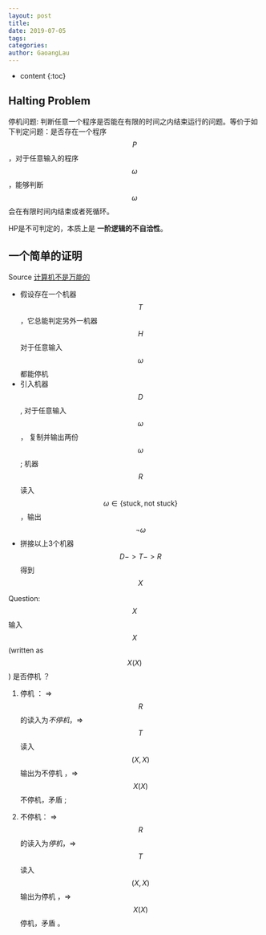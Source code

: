 ```yaml
---
layout: post
title: 
date: 2019-07-05
tags: 
categories: 
author: GaoangLau
---
```

* content
{:toc}


## Halting Problem

停机问题: 判断任意一个程序是否能在有限的时间之内结束运行的问题。等价于如下判定问题：是否存在一个程序$$P$$，对于任意输入的程序$$\omega$$，能够判断$$\omega$$会在有限时间内结束或者死循环。




HP是不可判定的，本质上是 **一阶逻辑的不自洽性**。





## 一个简单的证明 

Source [计算机不是万能的](https://www.youtube.com/watch?v=92WHN-pAFCs)

* 假设存在一个机器 $$T$$ ，它总能判定另外一机器 $$H$$ 对于任意输入 $$\omega$$ 都能停机 
* 引入机器 $$D$$, 对于任意输入 $$\omega$$， 复制并输出两份 $$\omega$$ ; 机器 $$R$$ 读入 $$\omega \in \{ \text{stuck}, \text{not stuck} \}$$，输出 $$\neg \omega$$ 
* 拼接以上3个机器 $$D -> T -> R $$ 得到 $$X$$ 

Question: $$X$$ 输入 $$X$$ (written as $$X(X)$$) 是否停机 ？

1. 停机 ： => $$R$$ 的读入为*不停机*，=>  $$T$$ 读入 $$(X, X)$$ 输出为不停机 ，=> $$X(X)$$不停机，矛盾 ; 

2. 不停机： => $$R$$ 的读入为*停机*，=>  $$T$$ 读入 $$(X, X)$$ 输出为停机 ，=> $$X(X)$$停机，矛盾 。

   

    

